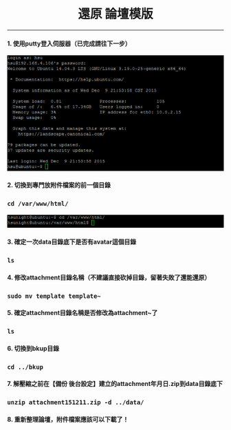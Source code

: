# **<center>還原 論壇模版</center>**

---

#### 1. 使用putty登入伺服器（已完成請往下一步）
![](../img/inst_part1/part1_4.png)

#### 2. 切換到專門放附件檔案的前一個目錄
### ```cd /var/www/html/```
![](../img/bkup_part4/part4_1.png)

#### 3. 確定一次data目錄底下是否有avatar這個目錄
### ```ls```


#### 4. 修改attachment目錄名稱（不建議直接砍掉目錄，留著失敗了還能還原）
### ```sudo mv template template~```


#### 5. 確定attachment目錄名稱是否修改為attachment~了
### ```ls```


#### 6. 切換到bkup目錄
### ```cd ../bkup```


#### 7. 解壓縮之前在【備份 後台設定】建立的attachment年月日.zip到data目錄底下
### ```unzip attachment151211.zip -d ../data/```


#### 8. 重新整理論壇，附件檔案應該可以下載了！
